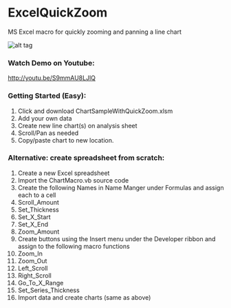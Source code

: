 # ExcelQuickZoom
MS Excel macro for quickly zooming and panning a line chart

![alt tag](https://cloud.githubusercontent.com/assets/8390126/17109692/14f98df4-5267-11e6-9b52-d57359131e68.png)


### Watch Demo on Youtube:

http://youtu.be/S9mmAU8LJlQ

### Getting Started (Easy):
1. Click and download ChartSampleWithQuickZoom.xlsm
2. Add your own data
3. Create new line chart(s) on analysis sheet
4. Scroll/Pan as needed
5. Copy/paste chart to new location.

### Alternative: create spreadsheet from scratch:
1. Create a new Excel spreadsheet
2. Import the ChartMacro.vb source code
3. Create the following Names in Name Manger under Formulas and assign each to a cell
  1. Scroll_Amount
  2. Set_Thickness
  3. Set_X_Start
  4. Set_X_End
  5. Zoom_Amount
4. Create buttons using the Insert menu under the Developer ribbon and assign to the following macro functions
  1. Zoom_In
  2. Zoom_Out
  3. Left_Scroll
  4. Right_Scroll
  5. Go_To_X_Range
  6. Set_Series_Thickness
5. Import data and create charts (same as above)

   
